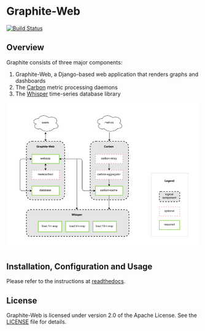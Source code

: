 # Graphite-Web

[![Build Status](https://travis-ci.org/graphite-project/graphite-web.png?branch=master)](https://travis-ci.org/graphite-project/graphite-web)

## Overview

Graphite consists of three major components:

1. Graphite-Web, a Django-based web application that renders graphs and dashboards
2. The [Carbon](https://github.com/graphite-project/carbon) metric processing daemons
3. The [Whisper](https://github.com/graphite-project/whisper) time-series database library

![Graphite Components](https://github.com/graphite-project/graphite-web/raw/master/webapp/content/img/overview.png "Graphite Components")

## Installation, Configuration and Usage

Please refer to the instructions at [readthedocs](http://graphite.readthedocs.io/).

## License

Graphite-Web is licensed under version 2.0 of the Apache License. See the [LICENSE](https://github.com/graphite-project/graphite-web/blob/master/LICENSE) file for details.

